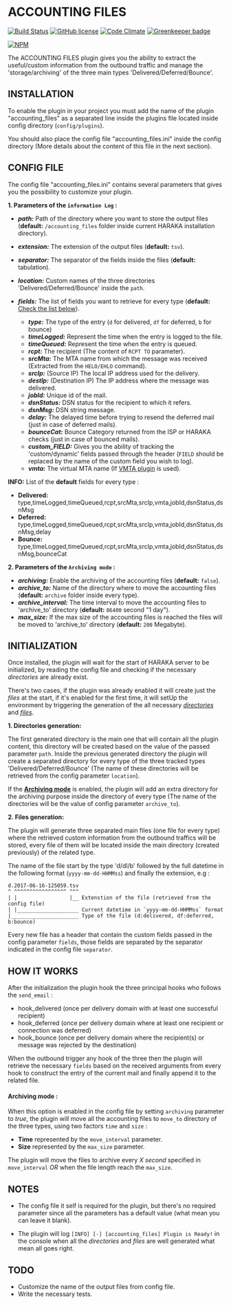 ACCOUNTING FILES 
========
[![Build Status][ci-img]][ci-url]
[![GitHub license][gitHub-license-img]][gitHub-license-url]
[![Code Climate][clim-img]][clim-url]
[![Greenkeeper badge][greenkeeper-img]][greenkeeper-url]

[![NPM][npm-img]][npm-url]

The ACCOUNTING FILES plugin gives you the ability to extract the useful/custom information from the outbound traffic and manage the 'storage/archiving' of the three main types 'Delivered/Deferred/Bounce'.

## INSTALLATION

To enable the plugin in your project you must add the name of the plugin "accounting_files" as a separated line inside the plugins file located inside config directory (`config/plugins`).

You should also place the config file "accounting_files.ini" inside the config directory (More details about the content of this file in the next section).

## CONFIG FILE

The config file "accounting_files.ini" contains several parameters that gives you the possibility to customize your plugin.

**1. Parameters of the `information Log` :**

* ***path:*** Path of the directory where you want to store the output files (**default:** `/accounting_files` folder inside current HARAKA installation directory). 
* ***extension:*** The extension of the output files (**default:** `tsv`).
* ***separator:*** The separator of the fields inside the files (**default:** tabulation).
* ***location:*** Custom names of the three directories 'Delivered/Deferred/Bounce' inside the `path`.
* ***fields:*** The list of fields you want to retrieve for every type (**default:** [Check the list below](#user-content-fields-list)).
	
	* ***type:*** The type of the entry (`d` for delivered, `df` for deferred, `b` for bounce)
	* ***timeLogged:*** Represent the time when the entry is logged to the file.
	* ***timeQueued:*** Represent the time when the entry is queued.
	* ***rcpt:*** The recipient (The content of `RCPT TO` parameter).
	* ***srcMta:*** The MTA name from which the message was received (Extracted from the `HELO/EHLO` command).
	* ***srcIp:*** (Source IP) The local IP address used for the delivery.
	* ***destIp:*** (Destination IP) The IP address where the message was delivered.
	* ***jobId:*** Unique id of the mail.
	* ***dsnStatus:*** DSN status for the recipient to which it refers.
	* ***dsnMsg:*** DSN string message.
	* ***delay:*** The delayed time before trying to resend the deferred mail (just in case of deferred mails).
	* ***bounceCat:*** Bounce Category returned from the ISP or HARAKA checks (just in case of bounced mails).
	* ***custom_FIELD:*** Gives you the ability of tracking the 'custom/dynamic' fields passed through the header (`FIELD` should be replaced by the name of the custom field you wish to log).
	* ***vmta:*** The virtual MTA name (If [VMTA plugin](https://github.com/haraka/haraka-plugin-vmta) is used).

<b id="fields-list">INFO:</b> List of the **default** fields for every type :
* **Delivered:** type,timeLogged,timeQueued,rcpt,srcMta,srcIp,vmta,jobId,dsnStatus,dsnMsg
* **Deferred:**  type,timeLogged,timeQueued,rcpt,srcMta,srcIp,vmta,jobId,dsnStatus,dsnMsg,delay
* **Bounce:**    type,timeLogged,timeQueued,rcpt,srcMta,srcIp,vmta,jobId,dsnStatus,dsnMsg,bounceCat
    	
**2. Parameters of the `Archiving mode` :**

* ***archiving:*** Enable the archiving of the accounting files (**default:** `false`).
* ***archive_to:*** Name of the directory where to move the accounting files (**default:** `archive` folder inside every type).
* ***archive_interval:*** The time interval to move the accounting files to 'archive_to' directory (**default:** `86400` second "1 day").
* ***max_size:*** If the max size of the accounting files is reached the files will be moved to 'archive_to' directory (**default:** `200` Megabyte).

## INITIALIZATION

Once installed, the plugin will wait for the start of HARAKA server to be initialized, by reading the config file and checking if the necessary _directories_ are already exist.

There's two cases, if the plugin was already enabled it will create just the _files_ at the start, if it's enabled for the first time, it will setUp the environment by triggering the generation of the all necessary [_directories_](#user-content-directories) and [_files_](#user-content-files).
 
<b id="directories">1. Directories generation:</b>

The first generated directory is the main one that will contain all the plugin content, this directory will be created based on the value of the passed parameter `path`. Inside the previous generated directory the plugin will create a separated directory for every type of the three tracked types 'Delivered/Deferred/Bounce' (The name of these directories will be retrieved from the config parameter `location`).

If the [**Archiving mode**](#user-content-archiving-mode) is enabled, the plugin will add an extra directory for the archiving purpose inside the directory of every type (The name of the directories will be the value of config parameter `archive_to`).

<b id="files">2. Files generation:</b>

The plugin will generate three separated main files (one file for every type) where the retrieved custom information from the outbound traffics will be stored, every file of them will be located inside the main directory (created previously) of the related type.
 
The name of the file start by the type 'd/dl/b' followed by the full datetime in the following format (`yyyy-mm-dd-HHMMss`) and finally the extension, e.g :
  
    d.2017-06-16-125059.tsv
    ^ ^^^^^^^^^^^^^^^^^ ^^^
    | |                 |__ Extenstion of the file (retrieved from the config file)  
    | |____________________ Current datetime in `yyyy-mm-dd-HHMMss` format
    |______________________ Type of the file (d:delivered, df:deferred, b:bounce)
          
Every new file has a header that contain the custom fields passed in the config parameter `fields`, those fields are separated by the separator indicated in the config file `separator`.

## HOW IT WORKS

After the initialization the plugin hook the three principal hooks who follows the `send_email` :

  - hook_delivered  (once per delivery domain with at least one successful recipient)
  - hook_deferred  (once per delivery domain where at least one recipient or connection was deferred)
  - hook_bounce  (once per delivery domain where the recipient(s) or message was rejected by the destination)

When the outbound trigger any hook of the three then the plugin will retrieve the necessary `fields` based on the received arguments from every hook to construct the entry of the current mail and finally append it to the related file.

<h4 id="archiving-mode">Archiving mode :</h4>

When this option is enabled in the config file by setting `archiving` parameter to _true_, the plugin will move all the accounting files to `move_to` directory of the three types, using two factors `time` and `size` :

 - **Time** represented by the `move_interval` parameter.
 - **Size** represented by the `max_size` parameter.
 
 The plugin will move the files to archive every _X second_ specified in `move_interval` _OR_ when the file length reach the `max_size`.
 
## NOTES

 - The config file it self is required for the plugin, but there's no required parameter since all the parameters has a default value (what mean you can leave it blank).
 
 - The plugin will log `[INFO] [-] [accounting_files] Plugin is Ready!` in the console when all the _directories_ and _files_ are well generated what mean all goes right.

## TODO

 - Customize the name of the output files from config file. 
 - Write the necessary tests.

[ci-img]: https://travis-ci.org/acharkizakaria/haraka-plugin-accounting-files.svg
[ci-url]: https://travis-ci.org/acharkizakaria/haraka-plugin-accounting-files
[npm-img]: https://nodei.co/npm/haraka-plugin-accounting-files.png
[npm-url]: https://www.npmjs.com/package/haraka-plugin-accounting-files
[gitHub-license-img]: https://img.shields.io/badge/license-MIT-blue.svg
[gitHub-license-url]: https://raw.githubusercontent.com/acharkizakaria/haraka-plugin-accounting-files/master/LICENSE
[clim-img]: https://codeclimate.com/github/acharkizakaria/haraka-plugin-accounting-files/badges/gpa.svg
[clim-url]: https://codeclimate.com/github/acharkizakaria/haraka-plugin-accounting-files
[greenkeeper-img]: https://badges.greenkeeper.io/acharkizakaria/haraka-plugin-accounting-files.svg
[greenkeeper-url]: https://greenkeeper.io/
